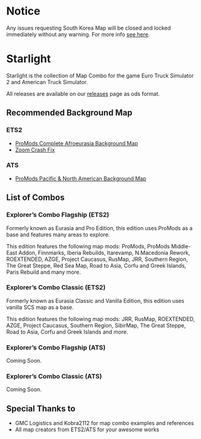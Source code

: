 # Notice
Any issues requesting South Korea Map will be closed and locked immediately without any warning. For more info [see here](https://github.com/MysticMoonlight/EnhancedMod/issues/6).

# Starlight
Starlight is the collection of Map Combo for the game Euro Truck Simulator 2 and American Truck Simulator.

All releases are available on our [releases](https://github.com/MysticMoonlight/StarlightMap/releases) page as ods format.

## Recommended Background Map
### ETS2
* [ProMods Complete Afroeurasia Background Map](https://steamcommunity.com/sharedfiles/filedetails/?id=2519515664)
* [Zoom Crash Fix](https://steamcommunity.com/sharedfiles/filedetails/?id=2701258039)

### ATS
* [ProMods Pacific & North American Background Map](https://steamcommunity.com/sharedfiles/filedetails/?id=2618624602)

## List of Combos
### Explorer’s Combo Flagship (ETS2)
Formerly known as Eurasia and Pro Edition, this edition uses ProMods as a base and features many areas to explore.

This edition features the following map mods: ProMods, ProMods Middle-East Addon, Finnmarks, Iberia Rebuilds, Itarevamp, N.Macedonia Rework, ROEXTENDED, AZGE, Project Caucasus, RusMap, JRR, Southern Region, The Great Steppe, Red Sea Map, Road to Asia, Corfu and Greek Islands, Paris Rebuild and many more.

### Explorer’s Combo Classic (ETS2)
Formerly known as Eurasia Classic and Vanilla Edition, this edition uses vanilla SCS map as a base.

This edition features the following map mods: JRR, RusMap, ROEXTENDED, AZGE, Project Caucasus, Southern Region, SibirMap, The Great Steppe, Road to Asia, Corfu and Greek Islands and more.

### Explorer’s Combo Flagship (ATS)
Coming Soon.

### Explorer’s Combo Classic (ATS)
Coming Soon.

## Special Thanks to
* GMC Logistics and Kobra2112 for map combo examples and references
* All map creators from ETS2/ATS for your awesome works